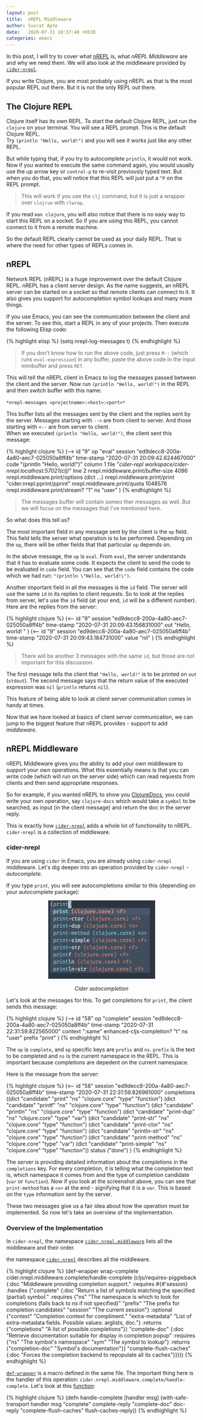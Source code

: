 ```yaml
---
layout: post
title:  nREPL Middleware
author: Suvrat Apte
date:   2020-07-31 18:37:40 +0530
categories: emacs
---
```


In this post, I will try to cover what <a href="https://nrepl.org/"
target="_blank">nREPL</a> is, what _nREPL Middleware_ are and why we need them. We will
also look at the middleware provided by <a href="https://github.com/clojure-emacs/cider-nrepl"
target="_blank">`cider-nrepl`</a>.

If you write Clojure, you are most probably using nREPL as that is the most popular REPL
out there. But it is not the only REPL out there.

## The Clojure REPL

Clojure itself has its own REPL. To start the default Clojure REPL, just run the `clojure` on
your terminal. You will see a REPL prompt. This is the default Clojure REPL.
<br>Try `(println "Hello, world!")` and you will see it works just like any other REPL.

But while typing that, if you try to autocomplete `println`, it would not work. Now if you
wanted to execute the same command again, you would usually use the up arrow key or
`control-p` to re-visit previously typed text. But when you do that, you will notice that
this REPL will just put a `^P` on the REPL prompt.

> This will work if you use the `clj` command, but it is just a wrapper over `clojrue`
> with `rlwrap`.

If you read `man clojure`, you will also notice that there is no easy way to start this
REPL on a socket. So if you are using this REPL, you cannot connect to it from a remote
machine.

So the default REPL clearly cannot be used as your daily REPL. That is where the need for
other types of REPLs comes in.

## nREPL

Network REPL (nREPL) is a huge improvement over the default Clojure REPL. nREPL has a
client server design. As the name suggests, an nREPL server can be started on a socket so
that remote clients can connect to it. It also gives you support for autocompletion symbol
lookups and many more things.

<!---excerpt-break-->

If you use Emacs, you can see the communication between the client and the server. To see
this, start a REPL in any of your projects. Then execute the following Elisp code:

{% highlight elisp %}
(setq nrepl-log-messages t)
{% endhighlight %}

> If you don't know how to run the above code, just press `M-:` (which runs
> `eval-expression`) in any buffer, paste the above code in the input minibuffer and press
> `RET`.

This will tell the nREPL client in Emacs to log the messages passed between the client and
the server. Now run `(println "Hello, world!")` in the REPL and then switch buffer with
this name:

`*nrepl-messages <projectname>:<host>:<port>*`

This buffer lists all the messages sent by the client and the replies sent by the
server. Messages starting with `-->` are from client to server. And those starting with
`<--` are from server to client.
<br>When we executed `(println "Hello, world!")`, the client sent this message:

{% highlight clojure %}
(-->
  id                                 "9"
  op                                 "eval"
  session                            "ed9decc8-200a-4a80-aec7-025050a8ff4b"
  time-stamp                         "2020-07-31 20:09:42.624467000"
  code                               "(println \"Hello, world!\")"
  column                             1
  file                               "*cider-repl workspace/cider-nrepl:localhost:57021(clj)*"
  line                               2
  nrepl.middleware.print/buffer-size 4096
  nrepl.middleware.print/options     (dict ...)
  nrepl.middleware.print/print       "cider.nrepl.pprint/pprint"
  nrepl.middleware.print/quota       1048576
  nrepl.middleware.print/stream?     "1"
  ns                                 "user"
)
{% endhighlight %}

> The messages buffer will contain someo ther messages as well. But we will focus on the
> messages that I've mentioned here.

So what does this tell us?

The most important field in any message sent by the client is the `op` field. This field
tells the server what operation is to be performed. Depending on the `op`, there will be
other fields that that particular `op` depends on.

In the above message, the `op` is `eval`. From `eval`, the server understands that it has
to evaluate some code. It expects the client to send the code to be evaluated in `code`
field. You can see that the `code` field contains the code which we had run: `"(println \"Hello, world!\")`.

Another important field in all the messages is the `id` field. The server will use the
same `id` in its replies to client requests. So to look at the replies from server, let's
use the `id` field (at your end, `id` will be a different number). Here are the replies
from the server:

{% highlight clojure %}
(<--
  id         "9"
  session    "ed9decc8-200a-4a80-aec7-025050a8ff4b"
  time-stamp "2020-07-31 20:09:43.156831000"
  out        "Hello, world!
"
)
(<--
  id         "9"
  session    "ed9decc8-200a-4a80-aec7-025050a8ff4b"
  time-stamp "2020-07-31 20:09:43.184731000"
  value      "nil"
)
{% endhighlight %}

> There will be another 3 messages with the same `id`, but those are not important for
> this discussion.

The first message tells the client that `"Hello, world!"` is to be printed on `out`
(`stdout`). The second message says that the return value of the executed expression was
`nil` (`println` returns `nil`).

This feature of being able to look at client server communication comes in handy at times.

Now that we have looked at basics of client server communication, we can jump to the
biggest feature that nREPL provides - support to add _middleware_.

## nREPL Middleware

nREPL Middleware gives you the ability to add your own middleware to support your own
operations. What this essentially means is that you can write code (which will run on the
server side) which can read requests from clients and then send appropriate responses.

So for example, if you wanted nREPL to show you <a href="https://clojuredocs.org/"
target="_blank">ClojureDocs</a>, you could write your own operation, say `clojure-docs`
which would take a `symbol` to be searched, as input (in the client message) and return
the doc in the server reply.

This is exactly how <a href="https://github.com/clojure-emacs/cider-nrepl"
target="_blank">`cider-nrepl`</a> adds a whole lot of functionality to
nREPL. `cider-nrepl` is a collection of middleware.

### cider-nrepl

If you are using `cider` in Emacs, you are already using `cider-nrepl` middleware.
Let's dig deeper into an operation provided by `cider-nrepl` - _autocomplete_.

If you type `print`, you will see autocompletions similar to this (depending on your autocomplete package):

<p align="center">
<img src="/resources/nREPL--autocompletion.jpg">
</p>
<p align="center">
<i>Cider autocompletion</i>
</p>

Let's look at the messages for this. To get completions for `print`, the client sends this message:

{% highlight clojure %}
(-->
  id                        "58"
  op                        "complete"
  session                   "ed9decc8-200a-4a80-aec7-025050a8ff4b"
  time-stamp                "2020-07-31 22:31:59.822565000"
  context                   ":same"
  enhanced-cljs-completion? "t"
  ns                        "user"
  prefix                    "print"
)
{% endhighlight %}

The `op` is `complete`, and `op` specific keys are `prefix` and `ns`. `prefix` is the text
to be completed and `ns` is the current namespace in the REPL. This is important because
completions are depedent on the current namespace.

Here is the message from the server:

{% highlight clojure %}
(<--
  id          "58"
  session     "ed9decc8-200a-4a80-aec7-025050a8ff4b"
  time-stamp  "2020-07-31 22:31:59.826961000"
  completions ((dict "candidate" "print" "ns" "clojure.core" "type" "function")
 (dict "candidate" "printf" "ns" "clojure.core" "type" "function")
 (dict "candidate" "println" "ns" "clojure.core" "type" "function")
 (dict "candidate" "print-dup" "ns" "clojure.core" "type" "var")
 (dict "candidate" "print-str" "ns" "clojure.core" "type" "function")
 (dict "candidate" "print-ctor" "ns" "clojure.core" "type" "function")
 (dict "candidate" "println-str" "ns" "clojure.core" "type" "function")
 (dict "candidate" "print-method" "ns" "clojure.core" "type" "var")
 (dict "candidate" "print-simple" "ns" "clojure.core" "type" "function"))
  status      ("done")
)
{% endhighlight %}

The server is providing detailed information about the completions in the `completions`
key. For every completion, it is telling what the completion text is, which namespace it
comes from and the type of completion candidate (`var` or `function`). Now if you look at the
screenshot above, you can see that `print-method` has a `<v>` at the end - signifying that
it is a `var`. This is based on the `type` information sent by the server.

These two messages give us a fair idea about how the operation must be implemented. So now
let's take an overview of the implementation.

### Overview of the Implementation

In `cider-nrepl`, the namespace <a
href="https://github.com/clojure-emacs/cider-nrepl/blob/8ea426e62b02a55f177a625361edbe132030f781/src/cider/nrepl/middleware.clj"
target="_blank">`cider.nrepl.middleware`</a> lists all the middleware and their order.

the namespace <a href="https://github.com/clojure-emacs/cider-nrepl/blob/8ea426e62b02a55f177a625361edbe132030f781/src/cider/nrepl.clj" target="_blank">`cider.nrepl`</a> describes all the middleware.

{% highlight clojure %}
(def-wrapper wrap-complete cider.nrepl.middleware.complete/handle-complete
  (cljs/requires-piggieback
   {:doc "Middleware providing completion support."
    :requires #{#'session}
    :handles {"complete"
              {:doc "Return a list of symbols matching the specified (partial) symbol."
               :requires {"ns" "The namespace is which to look for completions (falls back to *ns* if not specified)"
                          "prefix" "The prefix for completion candidates"
                          "session" "The current session"}
               :optional {"context" "Completion context for compliment."
                          "extra-metadata" "List of extra-metadata fields. Possible values: arglists, doc."}
               :returns {"completions" "A list of possible completions"}}
              "complete-doc"
              {:doc "Retrieve documentation suitable for display in completion popup"
               :requires {"ns" "The symbol's namespace"
                          "sym" "The symbol to lookup"}
               :returns {"completion-doc" "Symbol's documentation"}}
              "complete-flush-caches"
              {:doc "Forces the completion backend to repopulate all its caches"}}}))
{% endhighlight %}

<a href="https://github.com/clojure-emacs/cider-nrepl/blob/8ea426e62b02a55f177a625361edbe132030f781/src/cider/nrepl.clj#L57" target="_blank">`def-wrapper`</a> is a macro defined in the same file. The important thing here is the handler of this operation: `cider.nrepl.middleware.complete/handle-complete`. Let's look at this <a href="https://github.com/clojure-emacs/cider-nrepl/blob/8ea426e62b02a55f177a625361edbe132030f781/src/cider/nrepl/middleware/complete.clj#L63" target="_blank">function</a>:

{% highlight clojure %}
(defn handle-complete [handler msg]
  (with-safe-transport handler msg
    "complete" complete-reply
    "complete-doc" doc-reply
    "complete-flush-caches" flush-caches-reply))
{% endhighlight %}
